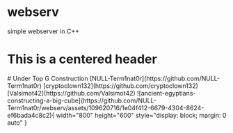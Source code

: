 # webserv
simple webserver in C++
<p align="center">
  <h1>This is a centered header</h1>
</p>
# Under Top G Construction
[NULL-Term1nat0r](https://github.com/NULL-Term1nat0r) [cryptoclown132](https://github.com/cryptoclown132) [Valsimot42](https://github.com/Valsimot42)
![ancient-egyptians-constructing-a-big-cube](https://github.com/NULL-Term1nat0r/webserv/assets/109620716/1e04f412-6679-4304-8624-ef6bada4c8c2){ width="800" height="600" style="display: block; margin: 0 auto" }


